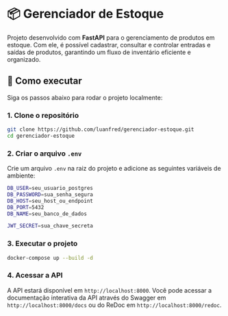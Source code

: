 # 📦 Gerenciador de Estoque

Projeto desenvolvido com **FastAPI** para o gerenciamento de produtos em estoque. Com ele, é possível cadastrar, consultar e controlar entradas e saídas de produtos, garantindo um fluxo de inventário eficiente e organizado.

## 🚀 Como executar

Siga os passos abaixo para rodar o projeto localmente:

### 1. Clone o repositório

```bash
git clone https://github.com/luanfred/gerenciador-estoque.git
cd gerenciador-estoque
```

### 2. Criar o arquivo `.env`
Crie um arquivo `.env` na raiz do projeto e adicione as seguintes variáveis de ambiente:

```bash
DB_USER=seu_usuario_postgres
DB_PASSWORD=sua_senha_segura
DB_HOST=seu_host_ou_endpoint
DB_PORT=5432
DB_NAME=seu_banco_de_dados

JWT_SECRET=sua_chave_secreta
```
### 3. Executar o projeto

```bash
docker-compose up --build -d
```
### 4. Acessar a API
A API estará disponível em `http://localhost:8000`. Você pode acessar a documentação interativa da API através do Swagger em `http://localhost:8000/docs` ou do ReDoc em `http://localhost:8000/redoc`.

